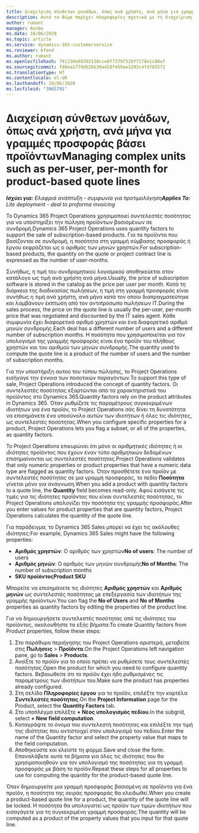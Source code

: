 ```yaml
---
title: Διαχείριση σύνθετων μονάδων, όπως ανά χρήστη, ανά μήνα για γραμμές προσφοράς βάσει προϊόντων
description: Αυτό το θέμα παρέχει πληροφορίες σχετικά με τη διαχείριση σύνθετων μονάδων για γραμμές προσφοράς βάσει προϊόντων.
author: rumant
manager: Annbe
ms.date: 10/06/2020
ms.topic: article
ms.service: dynamics-365-customerservice
ms.reviewer: kfend
ms.author: rumant
ms.openlocfilehash: 741230e69302138cce8f7379f520f7178e1c80af
ms.sourcegitcommit: fd8ea1779db2bb39a428f459ae3293c4fd785572
ms.translationtype: HT
ms.contentlocale: el-GR
ms.lasthandoff: 10/06/2020
ms.locfileid: "3965791"
---
```

# <a name="managing-complex-units-such-as-per-user-per-month-for-product-based-quote-lines"></a><span data-ttu-id="f9f1a-103">Διαχείριση σύνθετων μονάδων, όπως ανά χρήστη, ανά μήνα για γραμμές προσφοράς βάσει προϊόντων</span><span class="sxs-lookup"><span data-stu-id="f9f1a-103">Managing complex units such as per-user, per-month for product-based quote lines</span></span>

<span data-ttu-id="f9f1a-104">_**Ισχύει για:** Ελαφριά ανάπτυξη - συμφωνία για προτιμολόγηση_</span><span class="sxs-lookup"><span data-stu-id="f9f1a-104">_**Applies To:** Lite deployment - deal to proforma invoicing_</span></span>

<span data-ttu-id="f9f1a-105">Το Dynamics 365 Project Operations χρησιμοποιεί συντελεστές ποσότητας για να υποστηρίξει την πώληση προϊόντων βασισμένων σε συνδρομή.</span><span class="sxs-lookup"><span data-stu-id="f9f1a-105">Dynamics 365 Project Operations uses quantity factors to support the sale of subscription-based products.</span></span> <span data-ttu-id="f9f1a-106">Για τα προϊόντα που βασίζονται σε συνδρομή, η ποσότητα στη γραμμή σύμβασης προσφοράς ή έργου εκφράζεται ως ο αριθμός των μηνών χρηστών.</span><span class="sxs-lookup"><span data-stu-id="f9f1a-106">For subscription-based products, the quantity on the quote or project contract line is expressed as the number of user-months.</span></span>

<span data-ttu-id="f9f1a-107">Συνήθως, η τιμή του συνδρομητικού λογισμικού αποθηκεύεται στον κατάλογο ως τιμή ανά χρήστη ανά μήνα.</span><span class="sxs-lookup"><span data-stu-id="f9f1a-107">Usually, the price of subscription software is stored in the catalog as the price per user per month.</span></span> <span data-ttu-id="f9f1a-108">Κατά τη διάρκεια της διαδικασίας πωλήσεων, η τιμή στη γραμμή προσφοράς είναι συνήθως η τιμή ανά χρήστη, ανά μήνα κατά τον οποίο διαπραγματεύτηκε και λαμβάνουν έκπτωση από τον αντιπρόσωπο πωλήσεων IT.</span><span class="sxs-lookup"><span data-stu-id="f9f1a-108">During the sales process, the price on the quote line is usually the per-user, per-month price that was negotiated and discounted by the IT sales agent.</span></span> <span data-ttu-id="f9f1a-109">Κάθε συμφωνία έχει διαφορετικό αριθμό χρηστών και ένα διαφορετικό αριθμό μηνών συνδρομής.</span><span class="sxs-lookup"><span data-stu-id="f9f1a-109">Each deal has a different number of users and a different number of subscription months.</span></span> <span data-ttu-id="f9f1a-110">Η ποσότητα που χρησιμοποιείται για τον υπολογισμό της γραμμής προσφοράς είναι ένα προϊόν του πλήθους χρηστών και του αριθμού των μηνών συνδρομής.</span><span class="sxs-lookup"><span data-stu-id="f9f1a-110">The quantity used to compute the quote line is a product of the number of users and the number of subscription months.</span></span>

<span data-ttu-id="f9f1a-111">Για την υποστήριξη αυτού του τύπου πώλησης, το Project Operations εισήγαγε την έννοια των ποσοτικών παραγόντων.</span><span class="sxs-lookup"><span data-stu-id="f9f1a-111">To support this type of sale, Project Operations introduced the concept of quantity factors.</span></span> <span data-ttu-id="f9f1a-112">Οι συντελεστές ποσότητας εξαρτώνται από τα χαρακτηριστικά του προϊόντος στο Dynamics 365.</span><span class="sxs-lookup"><span data-stu-id="f9f1a-112">Quantity factors rely on the product attributes in Dynamics 365.</span></span> <span data-ttu-id="f9f1a-113">Όταν ρυθμίζετε τις παραμέτρους συγκεκριμένων ιδιοτήτων για ένα προϊόν, το Project Operations σάς δίνει τη δυνατότητα να επισημάνετε ένα υποσύνολο αυτών των ιδιοτήτων ή όλες τις ιδιότητες, ως συντελεστές ποσότητας.</span><span class="sxs-lookup"><span data-stu-id="f9f1a-113">When you configure specific properties for a product, Project Operations lets you flag a subset, or all of the properties, as quantity factors.</span></span>

<span data-ttu-id="f9f1a-114">Το Project Operations επικυρώνει ότι μόνο οι αριθμητικές ιδιότητες ή οι ιδιότητες προϊόντος που έχουν έναν τύπο αριθμητικών δεδομένων επισημαίνονται ως συντελεστές ποσότητας.</span><span class="sxs-lookup"><span data-stu-id="f9f1a-114">Project Operations validates that only numeric properties or product properties that have a numeric data type are flagged as quantity factors.</span></span> <span data-ttu-id="f9f1a-115">Όταν προσθέτετε ένα προϊόν με συντελεστές ποσότητας σε μια γραμμή προσφοράς, το πεδίο **Ποσότητα** γίνεται μόνο για ανάγνωση.</span><span class="sxs-lookup"><span data-stu-id="f9f1a-115">When you add a product with quantity factors to a quote line, the **Quantity** field becomes read-only.</span></span> <span data-ttu-id="f9f1a-116">Αφού εισάγετε τις τιμές για τις ιδιότητες προϊόντος που είναι συντελεστές ποσότητας, το Project Operations υπολογίζει την ποσότητα της γραμμής προσφοράς.</span><span class="sxs-lookup"><span data-stu-id="f9f1a-116">After you enter values for product properties that are quantity factors, Project Operations calculates the quantity of the quote line.</span></span>

<span data-ttu-id="f9f1a-117">Για παράδειγμα, το Dynamics 365 Sales μπορεί να έχει τις ακόλουθες ιδιότητες:</span><span class="sxs-lookup"><span data-stu-id="f9f1a-117">For example, Dynamics 365 Sales might have the following properties:</span></span>

- <span data-ttu-id="f9f1a-118">**Αριθμός χρηστών**: Ο αριθμός των χρηστών</span><span class="sxs-lookup"><span data-stu-id="f9f1a-118">**No of users**: The number of users</span></span>
- <span data-ttu-id="f9f1a-119">**Αριθμός μηνών**: Ο αριθμός των μηνών συνδρομής</span><span class="sxs-lookup"><span data-stu-id="f9f1a-119">**No of Months**: The number of subscription months</span></span>
- <span data-ttu-id="f9f1a-120">**SKU προϊόντος**</span><span class="sxs-lookup"><span data-stu-id="f9f1a-120">**Product SKU**</span></span>

<span data-ttu-id="f9f1a-121">Μπορείτε να επισημάνετε τις ιδιότητες **Αριθμός χρηστών** και **Αριθμός μηνών** ως συντελεστές ποσότητας με επεξεργασία των ιδιοτήτων της γραμμής προϊόντων.</span><span class="sxs-lookup"><span data-stu-id="f9f1a-121">You can flag the **No of Users** and **No of Months** properties as quantity factors by editing the properties of the product line.</span></span>

<span data-ttu-id="f9f1a-122">Για να δημιουργήσετε συντελεστές ποσότητας από τις ιδιότητες του προϊόντος, ακολουθήστε τα εξής βήματα:</span><span class="sxs-lookup"><span data-stu-id="f9f1a-122">To create Quantity factors from Product properties, follow these steps:</span></span>

1. <span data-ttu-id="f9f1a-123">Στο παράθυρο περιήγησης του Project Operations αριστερά, μεταβείτε στις **Πωλήσεις** > **Προϊόντα**.</span><span class="sxs-lookup"><span data-stu-id="f9f1a-123">On the Project Operations left navigation pane, go to **Sales** > **Products**.</span></span>
2. <span data-ttu-id="f9f1a-124">Ανοίξτε το προϊόν για το οποίο πρέπει να ρυθμίσετε τους συντελεστές ποσότητας.</span><span class="sxs-lookup"><span data-stu-id="f9f1a-124">Open the product for which you need to configure quantity factors.</span></span> <span data-ttu-id="f9f1a-125">Βεβαιωθείτε ότι το προϊόν έχει ήδη ρυθμισμένες τις παραμέτρους των ιδιοτήτων του.</span><span class="sxs-lookup"><span data-stu-id="f9f1a-125">Make sure the product has properties already configured.</span></span>
3. <span data-ttu-id="f9f1a-126">Στη σελίδα **Πληροφορίες έργου** για το προϊόν, επιλέξτε την καρτέλα **Συντελεστές ποσότητας**.</span><span class="sxs-lookup"><span data-stu-id="f9f1a-126">On the **Project Information** page for the Product, select the **Quantity Factors** tab.</span></span>
4. <span data-ttu-id="f9f1a-127">Στο υποπλέγμα επιλέξτε **+ Νέος υπολογισμός πεδίου**.</span><span class="sxs-lookup"><span data-stu-id="f9f1a-127">In the subgrid, select **+ New field computation**.</span></span>
5. <span data-ttu-id="f9f1a-128">Καταγράψτε το όνομα του συντελεστή ποσότητας και επιλέξτε την τιμή της ιδιότητας που αντιστοιχεί στον υπολογισμό του πεδίου.</span><span class="sxs-lookup"><span data-stu-id="f9f1a-128">Enter the name of the Quantity factor and select the property value that maps to the field computation.</span></span>
6. <span data-ttu-id="f9f1a-129">Αποθηκεύστε και κλείστε τη φόρμα.</span><span class="sxs-lookup"><span data-stu-id="f9f1a-129">Save and close the form.</span></span> <span data-ttu-id="f9f1a-130">Επαναλάβετε αυτά τα βήματα για όλες τις ιδιότητες που θα χρησιμοποιηθούν για τον υπολογισμό της ποσότητας για τη γραμμή προσφοράς με βάση το προϊόν.</span><span class="sxs-lookup"><span data-stu-id="f9f1a-130">Repeat these steps for all properties to use for computing the quantity for the product-based quote line.</span></span>

<span data-ttu-id="f9f1a-131">Όταν δημιουργείτε μια γραμμή προσφοράς βασισμένη σε προϊόντα για ένα προϊόν, η ποσότητα της σειράς προσφοράς θα κλειδωθεί.</span><span class="sxs-lookup"><span data-stu-id="f9f1a-131">When you create a product-based quote line for a product, the quantity of the quote line will be locked.</span></span> <span data-ttu-id="f9f1a-132">Η ποσότητα θα υπολογιστεί ως προϊόν των τιμών ιδιοτήτων που εισαγάγετε για τη συγκεκριμένη γραμμή προσφοράς.</span><span class="sxs-lookup"><span data-stu-id="f9f1a-132">The quantity will be computed as a product of the property values that you input for that quote line.</span></span>
